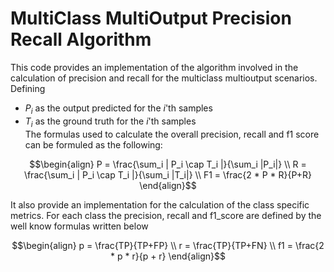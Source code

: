 # MultiClass MultiOutput Precision Recall Algorithm
This code provides an implementation of the algorithm involved in the calculation of precision and recall for the multiclass multioutput scenarios.
Defining 
- $P_i$ as the output predicted for the $i$'th samples 
- $T_i$ as the ground truth for the $i$'th samples    
The formulas used to calculate the overall precision, recall and f1 score can be formuled as the following:

$$\begin{align}
P = \frac{\sum_i | P_i \cap T_i |}{\sum_i |P_i|} \\
R = \frac{\sum_i | P_i \cap T_i |}{\sum_i |T_i|} \\
F1 = \frac{2 * P * R}{P+R}
\end{align}$$


It also provide an implementation for the calculation of the class specific metrics. For each class the precision, recall and f1_score are defined by the well know formulas written below 

$$\begin{align}
p = \frac{TP}{TP+FP} \\
r = \frac{TP}{TP+FN} \\
f1 = \frac{2 * p * r}{p + r}
\end{align}$$
